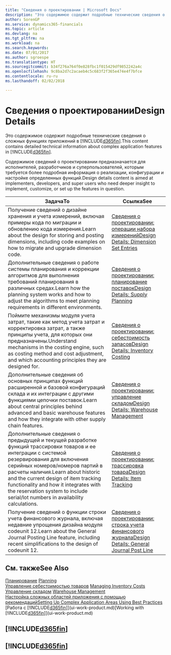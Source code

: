 ```yaml
---
title: "Сведения о проектировании | Microsoft Docs"
description: "Это содержимое содержит подробные технические сведения о сложных функциях приложений в Finance and Operations, Business edition."
author: SorenGP
ms.service: dynamics365-financials
ms.topic: article
ms.devlang: na
ms.tgt_pltfrm: na
ms.workload: na
ms.search.keywords: 
ms.date: 07/01/2017
ms.author: sgroespe
ms.translationtype: HT
ms.sourcegitcommit: b34f276a764f0e828fbc1f015429df9852242a4c
ms.openlocfilehash: 9c8ba2d7c2acaeb4c5c683f2f365e474e4f7bfce
ms.contentlocale: ru-ru
ms.lasthandoff: 02/02/2018

---
```

# <a name="design-details"></a><span data-ttu-id="d3787-103">Сведения о проектировании</span><span class="sxs-lookup"><span data-stu-id="d3787-103">Design Details</span></span>
<span data-ttu-id="d3787-104">Это содержимое содержит подробные технические сведения о сложных функциях приложений в [!INCLUDE[d365fin](includes/d365fin_md.md)].</span><span class="sxs-lookup"><span data-stu-id="d3787-104">This content contains detailed technical information about complex application features in [!INCLUDE[d365fin](includes/d365fin_md.md)].</span></span>  

 <span data-ttu-id="d3787-105">Содержимое сведений о проектировании предназначается для исполнителей, разработчиков и суперпользователей, которым требуется более подробная информация о реализации, конфигурации и настройке определенных функций.</span><span class="sxs-lookup"><span data-stu-id="d3787-105">Design details content is aimed at implementers, developers, and super users who need deeper insight to implement, customize, or set up the features in question.</span></span>  

|<span data-ttu-id="d3787-106">**Задача**</span><span class="sxs-lookup"><span data-stu-id="d3787-106">**To**</span></span>|<span data-ttu-id="d3787-107">**Ссылка**</span><span class="sxs-lookup"><span data-stu-id="d3787-107">**See**</span></span>|  
|------------|-------------|  
|<span data-ttu-id="d3787-108">Получение сведений о дизайне хранения и учета измерений, включая примеры кода по миграции и обновлению кода измерения.</span><span class="sxs-lookup"><span data-stu-id="d3787-108">Learn about the design for storing and posting dimensions, including code examples on how to migrate and upgrade dimension code.</span></span>|[<span data-ttu-id="d3787-109">Сведения о проектировании: операции набора измерений</span><span class="sxs-lookup"><span data-stu-id="d3787-109">Design Details: Dimension Set Entries</span></span>](design-details-dimension-set-entries.md)|  
|<span data-ttu-id="d3787-110">Дополнительные сведения о работе системы планирования и коррекции алгоритмов для выполнения требований планирования в различных средах.</span><span class="sxs-lookup"><span data-stu-id="d3787-110">Learn how the planning system works and how to adjust the algorithms to meet planning requirements in different environments.</span></span>|[<span data-ttu-id="d3787-111">Сведения о проектировании: планирование поставок</span><span class="sxs-lookup"><span data-stu-id="d3787-111">Design Details: Supply Planning</span></span>](design-details-supply-planning.md)|  
|<span data-ttu-id="d3787-112">Поймите механизмы модуля учета затрат, такие как метод учета затрат и корректировка затрат, а также принципы учета, для которых они предназначены.</span><span class="sxs-lookup"><span data-stu-id="d3787-112">Understand mechanisms in the costing engine, such as costing method and cost adjustment, and which accounting principles they are designed for.</span></span>|[<span data-ttu-id="d3787-113">Сведения о проектировании: себестоимость запасов</span><span class="sxs-lookup"><span data-stu-id="d3787-113">Design Details: Inventory Costing</span></span>](design-details-inventory-costing.md)|  
|<span data-ttu-id="d3787-114">Дополнительные сведения об основных принципах функций расширенной и базовой конфигураций склада и их интеграции с другими функциями цепочки поставок.</span><span class="sxs-lookup"><span data-stu-id="d3787-114">Learn about central principles behind advanced and basic warehouse features and how they integrate with other supply chain features.</span></span>|[<span data-ttu-id="d3787-115">Сведения о проектировании: управление складом</span><span class="sxs-lookup"><span data-stu-id="d3787-115">Design Details: Warehouse Management</span></span>](design-details-warehouse-management.md)|  
|<span data-ttu-id="d3787-116">Дополнительные сведения о предыдущей и текущей разработке функций трассировки товаров и ее интеграции с системой резервирования для включения серийных номеров/номеров партий в расчеты наличия.</span><span class="sxs-lookup"><span data-stu-id="d3787-116">Learn about historic and the current design of item tracking functionality and how it integrates with the reservation system to include serial/lot numbers in availability calculations.</span></span>|[<span data-ttu-id="d3787-117">Сведения о проектировании: трассировка товара</span><span class="sxs-lookup"><span data-stu-id="d3787-117">Design Details: Item Tracking</span></span>](design-details-item-tracking.md)|  
|<span data-ttu-id="d3787-118">Получение сведений о функции строки учета финансового журнала, включая недавние упрощения дизайна модуля codeunit 12.</span><span class="sxs-lookup"><span data-stu-id="d3787-118">Learn about the General Journal Posting Line feature, including recent simplifications to the design of codeunit 12.</span></span>|[<span data-ttu-id="d3787-119">Сведения о проектировании: строка учета финансового журнала</span><span class="sxs-lookup"><span data-stu-id="d3787-119">Design Details: General Journal Post Line</span></span>](design-details-general-journal-post-line.md)|  

## <a name="see-also"></a><span data-ttu-id="d3787-120">См. также</span><span class="sxs-lookup"><span data-stu-id="d3787-120">See Also</span></span>  
 <span data-ttu-id="d3787-121">[Планирование](production-planning.md) </span><span class="sxs-lookup"><span data-stu-id="d3787-121">[Planning](production-planning.md) </span></span>  
 <span data-ttu-id="d3787-122">[Управление себестоимостью товаров](finance-manage-inventory-costs.md) </span><span class="sxs-lookup"><span data-stu-id="d3787-122">[Managing Inventory Costs](finance-manage-inventory-costs.md) </span></span>  
 <span data-ttu-id="d3787-123">[Управление складом](warehouse-manage-warehouse.md) </span><span class="sxs-lookup"><span data-stu-id="d3787-123">[Warehouse Management](warehouse-manage-warehouse.md) </span></span>  
 [<span data-ttu-id="d3787-124">Настройка сложных областей приложения с помощью рекомендаций</span><span class="sxs-lookup"><span data-stu-id="d3787-124">Setting Up Complex Application Areas Using Best Practices</span></span>](set-up-complex-application-areas-using-best-practices.md)  
 <span data-ttu-id="d3787-125">[Работа с [!INCLUDE[d365fin](includes/d365fin_md.md)]](ui-work-product.md)</span><span class="sxs-lookup"><span data-stu-id="d3787-125">[Working with [!INCLUDE[d365fin](includes/d365fin_md.md)]](ui-work-product.md)</span></span>

 ## [!INCLUDE[d365fin](includes/free_trial_md.md)]  
 ## [!INCLUDE[d365fin](includes/training_link_md.md)]

